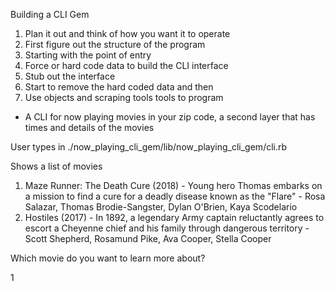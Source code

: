 Building a CLI Gem

1. Plan it out and think of how you want it to operate
2. First figure out the structure of the program
3. Starting with the point of entry
4. Force or hard code data to build the CLI interface
5. Stub out the interface
6. Start to remove the hard coded data and then
7. Use objects and scraping tools tools to program

- A CLI for now playing movies in your zip code, a second layer that has times and details of the movies

User types in ./now_playing_cli_gem/lib/now_playing_cli_gem/cli.rb

Shows a list of movies

1. Maze Runner: The Death Cure (2018) - Young hero Thomas embarks on a mission to find a cure for a deadly disease known as the "Flare" - Rosa Salazar, Thomas Brodie-Sangster, Dylan O'Brien, Kaya Scodelario
2. Hostiles (2017) - In 1892, a legendary Army captain reluctantly agrees to escort a Cheyenne chief and his family through dangerous territory -  Scott Shepherd, Rosamund Pike, Ava Cooper, Stella Cooper

Which movie do you want to learn more about?

1
